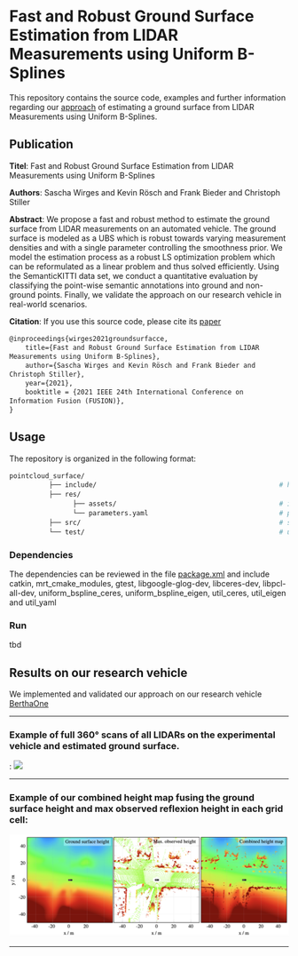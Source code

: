 
# Fast and Robust Ground Surface Estimation from LIDAR Measurements using Uniform B-Splines

This repository contains the source code, examples and further information regarding our [approach](http://arxiv.org/abs/2203.01180) of estimating a ground surface from LIDAR Measurements using Uniform B-Splines.

## Publication

**Titel**: Fast and Robust Ground Surface Estimation from LIDAR Measurements using Uniform B-Splines

**Authors**: Sascha Wirges and Kevin Rösch and Frank Bieder and Christoph Stiller

**Abstract**: We propose a fast and robust method to estimate the ground surface from LIDAR measurements on an automated vehicle. The ground surface is modeled as a UBS which is robust towards varying measurement densities and with a single parameter controlling the smoothness prior. We model the estimation process as a robust LS optimization problem which can be reformulated as a linear problem and thus solved efficiently. Using the SemanticKITTI data set, we conduct a quantitative evaluation by classifying the point-wise semantic annotations into ground and non-ground points. Finally, we validate the approach on our research vehicle in real-world scenarios.

**Citation**: If you use this source code, please cite its [paper](http://arxiv.org/abs/2203.01180)

```
@inproceedings{wirges2021groundsurfacce,
    title={Fast and Robust Ground Surface Estimation from LIDAR Measurements using Uniform B-Splines},   
    author={Sascha Wirges and Kevin Rösch and Frank Bieder and Christoph Stiller},
    year={2021},
    booktitle = {2021 IEEE 24th International Conference on Information Fusion (FUSION)},
}
```
## Usage

The repository is organized in the following format:

```bash
pointcloud_surface/
          ├── include/                                              # header files
          ├── res/
                ├── assets/                                         # images for the github repo
                └── parameters.yaml                                 # parameter file
          ├── src/                                                  # source code including all cpp files
          └── test/                                                 # unit test for the ground surface estimation

```

### Dependencies

The dependencies can be reviewed in the file [package.xml](package.xml) and include catkin, mrt_cmake_modules, gtest, libgoogle-glog-dev, libceres-dev, libpcl-all-dev, uniform_bspline_ceres, uniform_bspline_eigen, util_ceres, util_eigen and util_yaml


### Run
tbd


## Results on our research vehicle

We implemented and validated our approach on our research vehicle [BerthaOne](https://ieeexplore.ieee.org/document/8055618)

---
### Example of full 360° scans of all LIDARs on the experimental vehicle and estimated ground surface.
:
<img src="res/assets/bertha-high.png" width="1000">

---

### Example of our combined height map fusing the ground surface height and max observed reflexion height in each grid cell:
<img src="res/assets/intro-slide-wide.png" width="1000">

---



